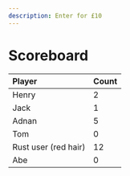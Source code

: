 ```yaml
---
description: Enter for £10
---
```


# Scoreboard

| Player | Count |
| :--- | :--- |
| Henry | 2 |
| Jack | 1 |
| Adnan | 5  |
| Tom | 0 |
| Rust user \(red hair\) | 12 |
| Abe | 0 |

